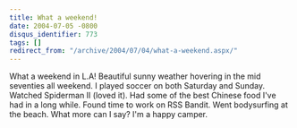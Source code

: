 ```yaml
---
title: What a weekend!
date: 2004-07-05 -0800
disqus_identifier: 773
tags: []
redirect_from: "/archive/2004/07/04/what-a-weekend.aspx/"
---
```


What a weekend in L.A! Beautiful sunny weather hovering in the mid
seventies all weekend. I played soccer on both Saturday and Sunday.
Watched Spiderman II (loved it). Had some of the best Chinese food I've
had in a long while. Found time to work on RSS Bandit. Went bodysurfing
at the beach. What more can I say? I'm a happy camper.


